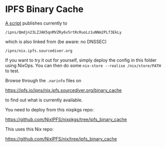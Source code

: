 IPFS Binary Cache
=================

[A script](https://github.com/NixIPFS/nixipfs-scripts) publishes currently to

`/ipns/Qmdjn23LZJAK5qnMVZRy6v5rtRcRuoLz1uNNm2PLf3EkLy`

which is also linked from (be aware: no DNSSEC)

`/ipns/nix.ipfs.sourcediver.org`

If you want to try it out for yourself, simply deploy
the config in this folder using NixOps.
You can then do some `nix-store --realise /nix/store/PATH`
to test.

Browse through the `.narinfo` files on

https://ipfs.io/ipns/nix.ipfs.sourcediver.org/binary_cache

to find out what is currently available.

You need to deploy from this nixpkgs repo:

https://github.com/NixIPFS/nixpkgs/tree/ipfs_binary_cache

This uses this Nix repo:

https://github.com/NixIPFS/nix/tree/ipfs_binary_cache
